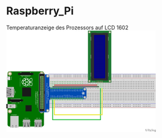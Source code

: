 # Raspberry_Pi
Temperaturanzeige des Prozessors auf LCD 1602
<img src="bild/LCD_1602_Steckplatine.png" width="400">
